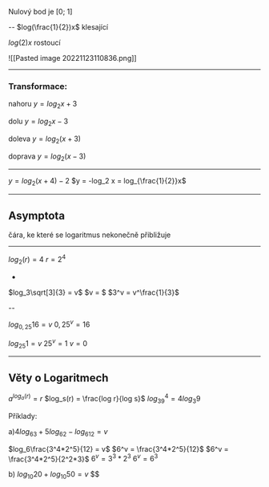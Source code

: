 Nulový bod je [0; 1]

--
$log(\frac{1}{2})x$
klesající



$log(2)x$
rostoucí


![[Pasted image 20221123110836.png]]


---


### Transformace:
nahoru 
$y =log_2x + 3$

dolu
$y =log_2x - 3$

doleva
$y =log_2(x + 3)$

doprava
$y =log_2(x - 3 )$

---

$y = log_2(x+4) - 2$
$y = -log_2 x = log_{\frac{1}{2}}x$


---


## Asymptota
čára, ke které se logaritmus nekonečně přibližuje

---

$log_2(r) = 4$
$r = 2^4$

-

$log_3\sqrt[3]{3} = v$
$v = $
$3^v = v^\frac{1}{3}$

--

$log_{0,25}16 = v$
$0,25^v = 16$




$log_{25}1 = v$
$25^v= 1$
$v = 0$


---

## Věty o  Logaritmech

$a^{log_a(r)} = r$
$log_s(r) = \frac{log r}{log s}$
$log_39^4 = 4 log_3 9$


Příklady:

a)$4log_63+5log_62-log_612=v$

$log_6\frac{3^4*2^5}{12} = v$
$6^v = \frac{3^4*2^5}{12}$
$6^v = \frac{3^4*2^5}{2^2*3}$
$6^v = 3^3*2^3$
$6^v = 6^3$


b) $log_{10}20+log_{10}50 = v$
$$

